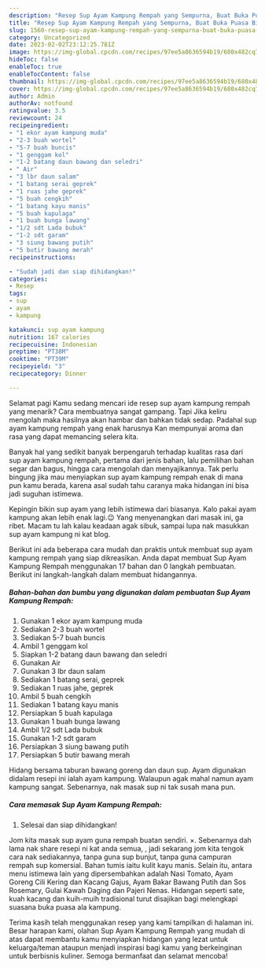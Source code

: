 ```yaml
---
description: "Resep Sup Ayam Kampung Rempah yang Sempurna, Buat Buka Puasa Bikin Ngiler"
title: "Resep Sup Ayam Kampung Rempah yang Sempurna, Buat Buka Puasa Bikin Ngiler"
slug: 1560-resep-sup-ayam-kampung-rempah-yang-sempurna-buat-buka-puasa-bikin-ngiler
category: Uncategorized
date: 2023-02-02T23:12:25.781Z
image: https://img-global.cpcdn.com/recipes/97ee5a8636594b19/680x482cq70/sup-ayam-kampung-rempah-foto-resep-utama.jpg
hideToc: false
enableToc: true
enableTocContent: false
thumbnail: https://img-global.cpcdn.com/recipes/97ee5a8636594b19/680x482cq70/sup-ayam-kampung-rempah-foto-resep-utama.jpg
cover: https://img-global.cpcdn.com/recipes/97ee5a8636594b19/680x482cq70/sup-ayam-kampung-rempah-foto-resep-utama.jpg
author: Admin
authorAv: notfound
ratingvalue: 3.5
reviewcount: 24
recipeingredient:
- "1 ekor ayam kampung muda"
- "2-3 buah wortel"
- "5-7 buah buncis"
- "1 genggam kol"
- "1-2 batang daun bawang dan seledri"
- " Air"
- "3 lbr daun salam"
- "1 batang serai geprek"
- "1 ruas jahe geprek"
- "5 buah cengkih"
- "1 batang kayu manis"
- "5 buah kapulaga"
- "1 buah bunga lawang"
- "1/2 sdt Lada bubuk"
- "1-2 sdt garam"
- "3 siung bawang putih"
- "5 butir bawang merah"
recipeinstructions:

- "Sudah jadi dan siap dihidangkan!"
categories:
- Resep
tags:
- sup
- ayam
- kampung

katakunci: sup ayam kampung 
nutrition: 167 calories
recipecuisine: Indonesian
preptime: "PT38M"
cooktime: "PT39M"
recipeyield: "3"
recipecategory: Dinner

---
```



Selamat pagi Kamu sedang mencari ide resep sup ayam kampung rempah yang menarik? Cara membuatnya sangat gampang. Tapi Jika keliru mengolah maka hasilnya akan hambar dan bahkan tidak sedap. Padahal sup ayam kampung rempah yang enak harusnya Kan mempunyai aroma dan rasa yang dapat memancing selera kita.


Banyak hal yang sedikit banyak berpengaruh terhadap kualitas rasa dari sup ayam kampung rempah, pertama dari jenis bahan, lalu pemilihan bahan segar dan bagus, hingga cara mengolah dan menyajikannya. Tak perlu bingung jika mau menyiapkan sup ayam kampung rempah enak di mana pun kamu berada, karena asal sudah tahu caranya maka hidangan ini bisa jadi suguhan istimewa.

Kepingin bikin sup ayam yang lebih istimewa dari biasanya. Kalo pakai ayam kampung akan lebih enak lagi.😉 Yang menyenangkan dari masak ini, ga ribet. Macam tu lah kalau keadaan agak sibuk, sampai lupa nak masukkan sup ayam kampung ni kat blog.


Berikut ini ada beberapa cara mudah dan praktis untuk membuat sup ayam kampung rempah yang siap dikreasikan. Anda dapat membuat Sup Ayam Kampung Rempah menggunakan 17 bahan dan 0 langkah pembuatan. Berikut ini langkah-langkah dalam membuat hidangannya.

<!--inarticleads1-->

##### Bahan-bahan dan bumbu yang digunakan dalam pembuatan Sup Ayam Kampung Rempah:

1. Gunakan 1 ekor ayam kampung muda
1. Sediakan 2-3 buah wortel
1. Sediakan 5-7 buah buncis
1. Ambil 1 genggam kol
1. Siapkan 1-2 batang daun bawang dan seledri
1. Gunakan  Air
1. Gunakan 3 lbr daun salam
1. Sediakan 1 batang serai, geprek
1. Sediakan 1 ruas jahe, geprek
1. Ambil 5 buah cengkih
1. Sediakan 1 batang kayu manis
1. Persiapkan 5 buah kapulaga
1. Gunakan 1 buah bunga lawang
1. Ambil 1/2 sdt Lada bubuk
1. Gunakan 1-2 sdt garam
1. Persiapkan 3 siung bawang putih
1. Persiapkan 5 butir bawang merah


Hidang bersama taburan bawang goreng dan daun sup. Ayam digunakan didalam resepi ini ialah ayam kampung. Walaupun agak mahal namun ayam kampung sangat. Sebenarnya, nak masak sup ni tak susah mana pun. 

<!--inarticleads2-->

##### Cara memasak Sup Ayam Kampung Rempah:


1. Selesai dan siap dihidangkan!

Jom kita masak sup ayam guna rempah buatan sendiri. ×. Sebenarnya dah lama nak share resepi ni kat anda semua, , jadi sekarang jom kita tengok cara nak sediakannya, tanpa guna sup bunjut, tanpa guna campuran rempah sup komersial. Bahan tumis iaitu kulit kayu manis. Selain itu, antara menu istimewa lain yang dipersembahkan adalah Nasi Tomato, Ayam Goreng Cili Kering dan Kacang Gajus, Ayam Bakar Bawang Putih dan Sos Rosemary, Gulai Kawah Daging dan Pajeri Nenas. Hidangan seperti sate, kuah kacang dan kuih-muih tradisional turut disajikan bagi melengkapi suasana buka puasa ala kampung. 

Terima kasih telah menggunakan resep yang kami tampilkan di halaman ini. Besar harapan kami, olahan Sup Ayam Kampung Rempah yang mudah di atas dapat membantu kamu menyiapkan hidangan yang lezat untuk keluarga/teman ataupun menjadi inspirasi bagi kamu yang berkeinginan untuk berbisnis kuliner. Semoga bermanfaat dan selamat mencoba!
